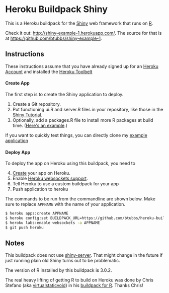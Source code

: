 Heroku Buildpack Shiny
===========================

This is a Heroku buildpack for the [Shiny](http://www.rstudio.com/shiny/) web
framework that runs on [R](http://www.r-project.org/).

Check it out: http://shiny-example-1.herokuapp.com/.  The source for that is at
https://github.com/btubbs/shiny-example-1.

Instructions
------------

These instructions assume that you have already signed up for an [Heroku Account](https://id.heroku.com/signup/www-home-top) and installed the [Heroku Toolbelt](https://toolbelt.heroku.com/)

#### Create App

The first step is to create the Shiny application to deploy.

1. Create a Git repository.
2. Put functioning ui.R and server.R files in your repository, like those in
   the [Shiny Tutorial](http://rstudio.github.io/shiny/tutorial/#hello-shiny).
3. Optionally, add a packages.R file to install more R packages at build
   time.  ([Here's an example](https://github.com/btubbs/shiny-example-1/blob/master/packages.R).)

If you want to quickly test things, you can directly clone my [example application](https://github.com/btubbs/shiny-example-1)

#### Deploy App

To deploy the app on Heroku using this buildpack, you need to

4. [Create](https://devcenter.heroku.com/articles/creating-apps) your app on Heroku.
5. Enable [Heroku websockets support](https://blog.heroku.com/archives/2013/10/8/websockets-public-beta).
6. Tell Heroku to use a custom buildpack for your app
7. Push application to heroku

The commands to be run from the commandline are shown below. Make sure to replace `APPNAME` with the name of your application.
        

```bash
$ heroku apps:create APPNAME
$ heroku config:set BUILDPACK_URL=https://github.com/btubbs/heroku-buildpack-shiny.git
$ heroku labs:enable websockets -a APPNAME
$ git push heroku
```


Notes
-----

This buildpack does not use
[shiny-server](https://github.com/rstudio/shiny-server). That might change in
the future if just running plain old Shiny turns out to be problematic.

The version of R installed by this buildpack is 3.0.2.

The real heavy lifting of getting R to build on Heroku was done by Chris
Stefano (aka [virtualstaticvoid](https://github.com/virtualstaticvoid)) in his
[buildpack for R](https://github.com/virtualstaticvoid/heroku-buildpack-r).
Thanks Chris!
